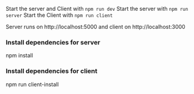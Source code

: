 Start the server and Client with `npm run dev`
Start the server with `npm run server`
Start the Client with `npm run client`

Server runs on http://localhost:5000 and client on http://localhost:3000

### Install dependencies for server
npm install

### Install dependencies for client
npm run client-install